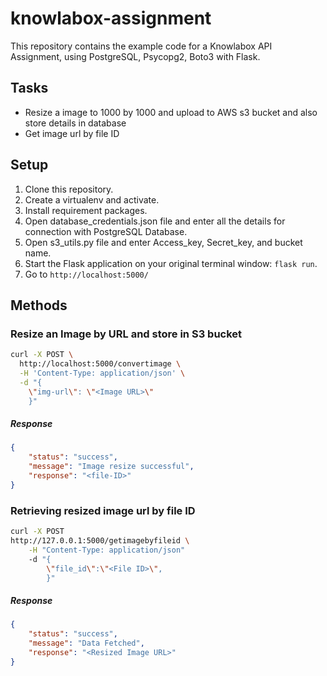 # knowlabox-assignment

This repository contains the example code for a Knowlabox API Assignment, using PostgreSQL, ‎Psycopg2, Boto3 with Flask.

## Tasks

- Resize a image to 1000 by 1000 and upload to AWS s3 bucket and also store details in database
- Get image url by file ID


## Setup

1. Clone this repository.
2. Create a virtualenv and activate.
3. Install requirement packages.
4. Open database_credentials.json file and enter all the details for connection with PostgreSQL Database.
5. Open s3_utils.py file and enter Access_key, Secret_key, and bucket name.
6. Start the Flask application on your original terminal window: `flask run`.
7. Go to `http://localhost:5000/`

## Methods


### Resize an Image by URL and store in S3 bucket

```bash
curl -X POST \
  http://localhost:5000/convertimage \
  -H 'Content-Type: application/json' \
  -d "{
	\"img-url\": \"<Image URL>\"
	}"
```
##### Response

```JSON
{   
    "status": "success",
    "message": "Image resize successful",
    "response": "<file-ID>"
}
```


### Retrieving resized image url by file ID

```bash
curl -X POST
http://127.0.0.1:5000/getimagebyfileid \
	-H "Content-Type: application/json"
	-d "{
		\"file_id\":\"<File ID>\",
		}"
```

##### Response

```JSON
{   
    "status": "success",
    "message": "Data Fetched",
    "response": "<Resized Image URL>"
}
```
